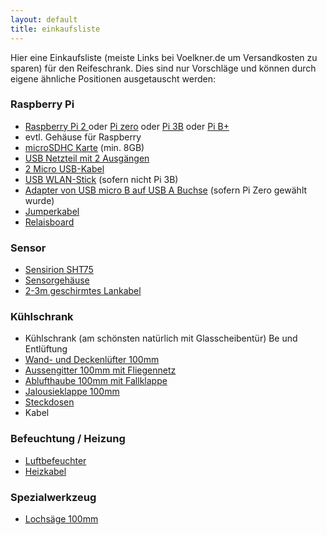 ```yaml
---
layout: default
title: einkaufsliste
---
```


Hier eine Einkaufsliste (meiste Links bei Voelkner.de um Versandkosten zu sparen) für den Reifeschrank. Dies sind nur Vorschläge und können durch eigene ähnliche Positionen ausgetauscht werden:
 
### Raspberry Pi
 * [Raspberry Pi 2 ](https://www.voelkner.de/products/776427/Raspberry-Pi-2-Model-B-1-GB-ohne-Betriebssystem.html?frm=ffs__Raspberry)
 oder [Pi zero](http://www.whereismypizero.com/) oder [Pi 3B](https://www.voelkner.de/products/882046/Raspberry-Pi-3-Model-B-1-GB-ohne-Betriebssystem.html) oder [Pi B+](https://www.amazon.de/Raspberry-Model-Mainboard-MicroSD-Speicherkartenslot/dp/B00LPESRUK)
 * evtl. Gehäuse für Raspberry
 * [microSDHC Karte](https://www.voelkner.de/products/825742/SanDisk-microSDHC-Karte-16-GB-Ultra-Android-mit-80-MB-s-und-Memory-Zone-Android-App-Class.html?frm=ffs__sandisk%2016) (min. 8GB)
 * [USB Netzteil mit 2 Ausgängen](https://www.voelkner.de/products/808401/LogiLink-USB-Ladegeraet-Steckdose-PA0094-Ausgangsstrom-max.-3400-mA-2-x-USB.html)
 * [2 Micro USB-Kabel](https://www.voelkner.de/products/545808/USB-2.0-Anschlusskabel-1x-USB-2.0-Stecker-A-1x-USB-2.0-Stecker-Micro-B-1-m-Schwarz-UL-zertifizi.html)
 * [USB WLAN-Stick](https://www.voelkner.de/products/213356/EDIMAX-WLAN-Stick-N150-Nano-Ew-7811un.html?frm=ffs__EDIMAX%20EW-7811UN) (sofern nicht Pi 3B)
 * [Adapter von USB micro B auf USB A Buchse](https://www.voelkner.de/products/531709/USB-2.0-Anschlusskabel-1x-USB-2.0-Stecker-Micro-B-1x-USB-2.0-Buchse-A-0.50-m-Schwarz-mit-OTG-Fu.html?frm=ffs__usb%20a%20buchse%20a) (sofern Pi Zero gewählt wurde)
 * [Jumperkabel](https://www.voelkner.de/products/664481/Raspberry-Pi-Verbindungskabel-RB-CB1-25.html)
 * [Relaisboard](https://www.amazon.de/tinxi-Optokoppler-passend-Arduino-Raspberry/dp/B01C2IN2U2/ref=sr_1_1?ie=UTF8&qid=1487192852&sr=8-1&keywords=raspberry+relais)
 
### Sensor
 * [Sensirion SHT75](https://www.voelkner.de/products/70227/Feuchte-und-Temperaturesensor-Sht75.html?frm=ffs__SHT%2075)
 * [Sensorgehäuse](https://www.voelkner.de/products/25666/Sensorgehaeuse-Schwarz.html)
 * [2-3m geschirmtes Lankabel]()
 
 
### Kühlschrank
 * Kühlschrank (am schönsten natürlich mit Glasscheibentür)
 Be und Entlüftung
 * [Wand- und Deckenlüfter 100mm](https://www.voelkner.de/products/98640/Wand-und-Deckenluefter-Eco-Matic-100mm.html)
 * [Aussengitter 100mm mit Fliegennetz](https://www.voelkner.de/products/162455/Aussengitter-100-M-Fliegennetz-Ws.html)
 * [Ablufthaube 100mm mit Fallklappe](https://www.voelkner.de/products/162465/Ablufthaube-100-Weiss.html)
 * [Jalousieklappe 100mm](https://www.voelkner.de/products/162471/Jalousieklappe-Nw-100-Weiss.html)
 * [Steckdosen](https://www.voelkner.de/products/8066/Schutzsteckdose-IP44-Feuchtraum-LED-2-fach-16-A-230-V.html#tech-data)
 * Kabel
 
 
 
### Befeuchtung / Heizung
 * [Luftbefeuchter](https://www.amazon.de/Medisana-UHW-Ultraschall-Luftbefeuchter-Liter-30m%C2%B2/dp/B0047O0LKE/ref=sr_1_3?ie=UTF8&qid=1487192493&sr=8-3&keywords=luftbefeuchter)
 * [Heizkabel](https://www.amazon.de/Trixie-76082-Heizkabel-50-00/dp/B003087SHC/ref=sr_1_3?ie=UTF8&qid=1487192650&sr=8-3&keywords=heizkabel)
 
### Spezialwerkzeug
 * [Lochsäge 100mm](https://www.voelkner.de/products/432935/Wolfcraft-Lochsaege-100-mm-5493000-1-St..html)
